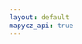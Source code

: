 ```yaml
---
layout: default
mapycz_api: true
---
```

<div id="mapa" class="h-screen w-screen max-w-full"></div>
<style type="text/css">
.card-header { font-weight: bold; }
.card-body { margin: 10px 0 10px 0; }
.card-footer a {text-decoration:underline; }
</style>
<script type="text/javascript">
  var data = {{ site.data.map.posts | jsonify }}
  var center = SMap.Coords.fromWGS84(14.44, 50.11);
  var m = new SMap(JAK.gel("mapa"), center, 13);
  var l = new SMap.Layer.Marker();

  m.addDefaultLayer(SMap.DEF_BASE).enable();
  m.addDefaultControls();
  var c = []
  var layer = new SMap.Layer.Marker();
  for (const d in data) {
    var md = data[d]
    var coords = SMap.Coords.fromWGS84(md['coord']);
    c.push(coords)
    var marker = new SMap.Marker(coords);
    var card = new SMap.Card();
    card.getHeader().innerHTML = md['title'];
    card.getBody().innerHTML = md['text'];
    card.getFooter().innerHTML = 'Související <a href="/aktuality/stitky/' + md['slug'] + '/">aktuality</a> (' + md['size'] + ')';
    marker.decorate(SMap.Marker.Feature.Card, card);
    layer.addMarker(marker);
  }
  var center = m.computeCenterZoom(c);
  m.addLayer(layer).enable();
</script>
